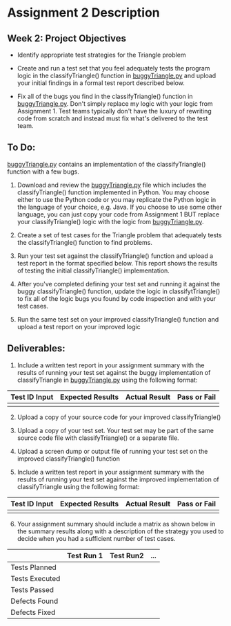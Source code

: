 # Assignment 2 Description

## Week 2: Project Objectives

* Identify appropriate test strategies for the Triangle problem

* Create and run a test set that you feel adequately tests the program logic in the classifyTriangle() function in [buggyTriangle.py](buggyTriangle.py) and upload your initial findings in a formal test report described below.

* Fix all of the bugs you find in the classifyTriangle() function in [buggyTriangle.py](buggyTriangle.py). Don't simply replace my logic with your logic from Assignment 1.  Test teams typically don't have the luxury of rewriting code from scratch and instead must fix what's delivered to the test team.   

## To Do:
[buggyTriangle.py](buggyTriangle.py) contains an implementation of the classifyTriangle() function with a few bugs.  

1. Download and review the [buggyTriangle.py](buggyTriangle.py) file which includes the classifyTriangle() function implemented in Python.  You may choose either to use the Python code or you may replicate the Python logic in the language of your choice, e.g. Java.   If you choose to use some other language, you can just copy your code from Assignment 1 BUT replace your classifyTriangle() logic with the logic from [buggyTriangle.py](buggyTriangle.py).

2. Create a set of test cases for the Triangle problem that adequately tests the classifyTriangle() function to find problems.

3. Run your test set against the classifyTriangle() function and upload a test report in the format specified below.  This report shows the results of testing the initial classifyTriangle() implementation.

4. After you've completed defining your test set and running it against the buggy classifyTriangle() function, update the logic in classifytTriangle() to fix all of the logic bugs you found by code inspection and with your test cases.

5. Run the same test set on your improved classifyTriangle() function and upload a test report on your improved logic 

## Deliverables:

1. Include a written test report in your assignment summary with the results of running your test set against the buggy implementation of classifyTriangle in [buggyTriangle.py](buggyTriangle.py) using  the following format:  

Test ID Input | Expected Results | Actual Result | Pass or Fail
---|---|---|---
   |   |   | 

2. Upload a copy of your source code for your improved classifyTriangle()

3. Upload a copy of your test set.  Your test set may be part of the same source code file with classifyTriangle() or a separate file.

4. Upload a screen dump or output file of running your test set on the improved classifyTriangle() function

5. Include a written test report in your assignment summary with the results of running your test set against the improved implementation of classifyTriangle using  the following format:  

Test ID Input | Expected Results | Actual Result | Pass or Fail
---|---|---|---
   |   |   | 
                 
6.  Your assignment summary should include a matrix as shown below in the summary results along with a description of the strategy you used to decide when you had a sufficient number of test cases.   

|   | Test Run 1 | Test Run2 | ... |
|---|---|---|---|
|Tests Planned | | | |
|Tests Executed | | | |
|Tests Passed  | | | |
|Defects Found  | | | |
|Defects Fixed  | | | |
